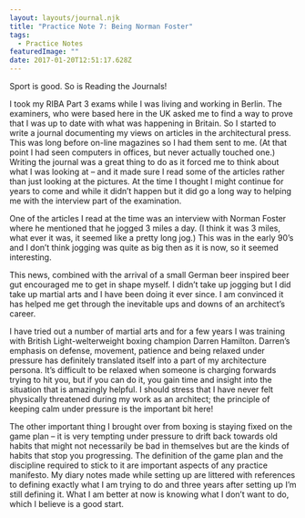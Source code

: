 ```yaml
---
layout: layouts/journal.njk
title: "Practice Note 7: Being Norman Foster"
tags:
  - Practice Notes
featuredImage: ""
date: 2017-01-20T12:51:17.628Z
---
```

Sport is good. So is Reading the Journals!

I took my RIBA Part 3 exams while I was living and working in Berlin. The examiners, who were based here in the UK asked me to find a way to prove that I was up to date with what was happening in Britain. So I started to write a journal documenting my views on articles in the architectural press. This was long before on-line magazines so I had them sent to me. (At that point I had seen computers in offices, but never actually touched one.) Writing the journal was a great thing to do as it forced me to think about what I was looking at – and it made sure I read some of the articles rather than just looking at the pictures. At the time I thought I might continue for years to come and while it didn’t happen but it did go a long way to helping me with the interview part of the examination. 

One of the articles I read at the time was an interview with Norman Foster where he mentioned that he jogged 3 miles a day. (I think it was 3 miles, what ever it was, it seemed like a pretty long jog.) This was in the early 90’s and I don’t think jogging was quite as big then as it is now, so it seemed interesting.

This news, combined with the arrival of a small German beer inspired beer gut encouraged me to get in shape myself. I didn’t take up jogging but I did take up martial arts and I have been doing it ever since. I am convinced it has helped me get through the inevitable ups and downs of an architect’s career.

I have tried out a number of martial arts and for a few years I was training with British Light-welterweight boxing champion Darren Hamilton. Darren’s emphasis on defense, movement, patience and being relaxed under pressure has definitely translated itself into a part of my architecture persona. It’s difficult to be relaxed when someone is charging forwards trying to hit you, but if you can do it, you gain time and insight into the situation that is amazingly helpful. I should stress that I have never felt physically threatened during my work as an architect; the principle of keeping calm under pressure is the important bit here!

The other important thing I brought over from boxing is staying fixed on the game plan – it is very tempting under pressure to drift back towards old habits that might not necessarily be bad in themselves but are the kinds of habits that stop you progressing. The definition of the game plan and the discipline required to stick to it are important aspects of any practice manifesto. My diary notes made while setting up are littered with references to defining exactly what I am trying to do and three years after setting up I’m still defining it. What I am better at now is knowing what I don’t want to do, which I believe is a good start.